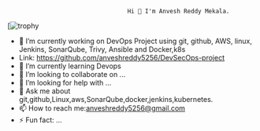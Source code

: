                                       Hi 👋 I'm Anvesh Reddy Mekala.
                                      
[![trophy](https://github-profile-trophy.vercel.app/?username=ryo-ma&theme=flat)
- 🔭 I’m currently working on  DevOps Project using git, github, AWS, linux, Jenkins, SonarQube, Trivy, Ansible and Docker,k8s
- Link: https://github.com/anveshreddy5256/DevSecOps-project
- 🌱 I’m currently learning Devops
- 👯 I’m looking to collaborate on ...
- 🤔 I’m looking for help with ...
- 💬 Ask me about git,github,Linux,aws,SonarQube,docker,jenkins,kubernetes.
- 📫 How to reach me:anveshreddy5256@gmail.com
- ⚡ Fun fact: ...



